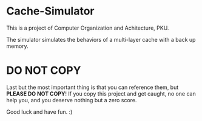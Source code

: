 # Cache-Simulator
This is a project of Computer Organization and Achitecture, PKU.

The simulator simulates the behaviors of a multi-layer cache with a back up memory.

# DO NOT COPY

Last but the most important thing is that you can reference them, but **PLEASE DO NOT COPY**! If you copy this project and get caught, no one can help you, and you deserve nothing but a zero score. 

Good luck and have fun. :)
